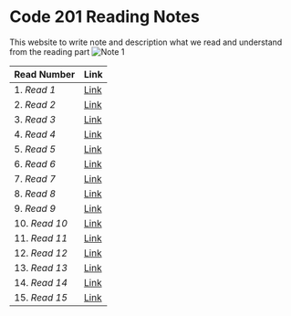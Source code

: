 # Code 201 Reading Notes
This website to write note and description what we read and understand from the reading part
![*Note 1*](https://blacklinesandbillables.com/wp-content/uploads/2016/09/notepad-1280x640.jpeg) 


 |    **Read Number**            |  **Link**      |
---------------------------------|----------------|
1. *Read 1*                      |  [Link](https://abdallahshanaah.github.io/Reading-Note/Class-01)      |
2. *Read 2*                      |  [Link](https://abdallahshanaah.github.io/Reading-Note/Class-02)      |
3. *Read 3*                      |  [Link](https://abdallahshanaah.github.io/Reading-Note/Class-03)      |
4. *Read 4*                      |  [Link](https://abdallahshanaah.github.io/Reading-Note/Class-04)      |
5. *Read 5*                      |  [Link](https://abdallahshanaah.github.io/Reading-Note/Class-05)      |
6. *Read 6*                      |  [Link](https://abdallahshanaah.github.io/Reading-Note/Class-06)      |
7. *Read 7*                      |  [Link](https://abdallahshanaah.github.io/Reading-Note/Class-07)      |
8. *Read 8*                      |  [Link](https://abdallahshanaah.github.io/Reading-Note/Class-08)      |
9. *Read 9*                      |  [Link](https://abdallahshanaah.github.io/Reading-Note/Class-09)      |
10. *Read 10*                    |  [Link](https://abdallahshanaah.github.io/Reading-Note/Class-10)      |
11. *Read 11*                    |  [Link](https://abdallahshanaah.github.io/Reading-Note/Class-11)      |
12. *Read 12*                    |  [Link]()      |
13. *Read 13*                    |  [Link]()      |
14. *Read 14*                    |  [Link]()      |
15. *Read 15*                    |  [Link]()      |
                                                    